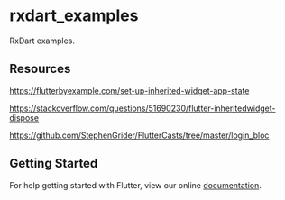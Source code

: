 # rxdart_examples

RxDart examples.


## Resources

https://flutterbyexample.com/set-up-inherited-widget-app-state

https://stackoverflow.com/questions/51690230/flutter-inheritedwidget-dispose

https://github.com/StephenGrider/FlutterCasts/tree/master/login_bloc


## Getting Started

For help getting started with Flutter, view our online
[documentation](https://flutter.io/).
